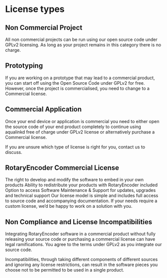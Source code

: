 # License types
## Non Commercial Project

All non commercial projects can be run using our open source code under GPLv2 licensing. As long as your project remains in this category there is no charge.

## Prototyping

If you are working on a prototype that may lead to a commercial product, you can start off using the Open Source Code under GPLv2 for free. However, once the project is commercialised, you need to change to a Commercial license.

## Commercial Application

Once your end device or application is commercial you need to either open the source code of your end product completely to continue using aqualinkd free of charge under GPLv2 license or alternatively purchase a Commercial license.

If you are unsure which type of license is right for you, contact us to discuss.

## RotaryEncoder Commercial License
The right to develop and modify the software to embed in your own products
Ability to redistribute your products with RotaryEncoder included
Option to access Software Maintenance & Support for updates, upgrades and technical support
Our license model is simple and includes full access to source code and accompanying documentation. If your needs require a custom license, we’d be happy to work on a solution with you.

## Non Compliance and License Incompatibilities
Integrating RotaryEncoder software in a commercial product without fully releasing your source code or purchasing a commercial license can have legal ramifications. You agree to the terms under GPLv2 as you integrate our source code.

Incompatibilities, through taking different components of different sources and ignoring any license restrictions, can result in the software pieces you choose not to be permitted to be used in a single product.